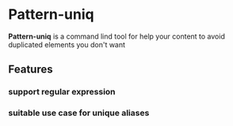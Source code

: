 # Pattern-uniq

**Pattern-uniq** is a command lind tool for help your content to avoid duplicated elements you don't want

## Features

### support regular expression

### suitable use case for unique aliases

<!-- ## Usage -->
<!-- -  -->
<!-- - -->
